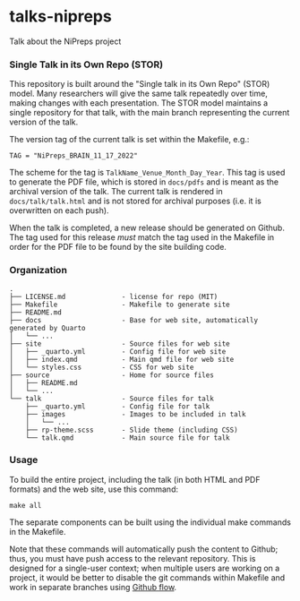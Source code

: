 # talks-nipreps

Talk about the NiPreps project


### Single Talk in its Own Repo (STOR)

This repository is built around the "Single talk in its Own Repo" (STOR) model.  Many researchers will give the same talk repeatedly over time, making changes with each presentation.  The STOR model maintains a single repository for that talk, with the main branch representing the current version of the talk.  

The version tag of the current talk is set within the Makefile, e.g.:

`TAG = "NiPreps_BRAIN_11_17_2022"`

The scheme for the tag is `TalkName_Venue_Month_Day_Year`.  This tag is used to generate the PDF file, which is stored in `docs/pdfs` and is meant as the archival version of the talk.  The current talk is rendered in `docs/talk/talk.html` and is not stored for archival purposes (i.e. it is overwritten on each push). 

When the talk is completed, a new release should be generated on Github.  The tag used for this release *must* match the tag used in the Makefile in order for the PDF file to be found by the site building code.


### Organization

```
.
├── LICENSE.md              - license for repo (MIT)
├── Makefile                - Makefile to generate site
├── README.md
├── docs                    - Base for web site, automatically generated by Quarto
│   └── ...
├── site                    - Source files for web site
│   ├── _quarto.yml         - Config file for web site
│   ├── index.qmd           - Main qmd file for web site
│   └── styles.css          - CSS for web site
├── source                  - Home for source files
│   ├── README.md
│   └── ...
└── talk                    - Source files for talk
    ├── _quarto.yml         - Config file for talk
    ├── images              - Images to be included in talk
    │   └── ...
    ├── rp-theme.scss       - Slide theme (including CSS)
    └── talk.qmd            - Main source file for talk
```

### Usage

To build the entire project, including the talk (in both HTML and PDF formats) and the web site, use this command:

`make all`

The separate components can be built using the individual make commands in the Makefile.

Note that these commands will automatically push the content to Github; thus, you must have push access to the relevant repository.  This is designed for a single-user context; when multiple users are working on a project, it would be better to disable the git commands within Makefile and work in separate branches using [Github flow](https://docs.github.com/en/get-started/quickstart/github-flow).

